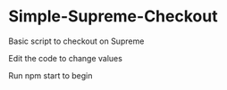 # Simple-Supreme-Checkout
Basic script to checkout on Supreme

Edit the code to change values

Run npm start to begin
